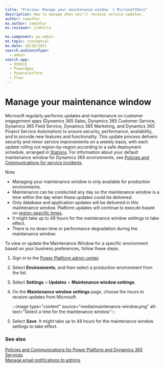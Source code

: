 ```yaml
---
title: "Preview: Manage your maintenance window  | MicrosoftDocs"
description: How to manage when you'll receive service updates.
author: samathur
ms.author: samathur
ms.reviewer: jimholtz

ms.component: pa-admin
ms.topic: conceptual
ms.date: 10/28/2021
search.audienceType: 
  - admin
search.app:
  - D365CE
  - PowerApps
  - Powerplatform
  - Flow
---
```

# Manage your maintenance window 

Microsoft regularly performs updates and maintenance on customer engagement apps (Dynamics 365 Sales, Dynamics 365 Customer Service, Dynamics 365 Field Service, Dynamics 365 Marketing, and Dynamics 365 Project Service Automation) to ensure security, performance, availability, and to provide new features and functionality. This update process delivers security and minor service improvements on a weekly basis, with each update rolling out region-by-region according to a safe deployment schedule, arranged in [Stations](/dynamics365/released-versions/dynamics-365ce). For information about your default maintenance window for Dynamics 365 environments, see [Policies and Communications for service incidents](policies-communications.md).

> [!NOTE]
> - Managing your maintenance window is only available for production environments. 
> - Maintenance can be conducted any day so the maintenance window is a time within the day when these updates could be delivered. 
> - Only database and application updates will be delivered in this maintenance window. Platform updates will continue to execute based on [region-specific times](policies-communications.md#maintenance-timeline). 
> - It might take up to 48 hours for the maintenance window settings to take effect.
> - There is no down time or performance degradation during the maintenance window. 

To view or update the Maintenance Window for a specific environment based on your business preferences, follow these steps.

1. Sign in to the [Power Platform admin center](https://admin.powerplatform.microsoft.com).

2. Select **Environments**, and then select a production environment from the list.

3. Select **Settings** > **Updates** > **Maintenance window settings**.

4. On the **Maintenance window settings** page, choose the hours to receive updates from Microsoft.

   :::image type="content" source="media/maintenance-window.png" alt-text="Select a time for the maintenance window":::

5. Select **Save**. It might take up to 48 hours for the maintenance window settings to take effect.

### See also
[Policies and Communications for Power Platform and Dynamics 365 Services](policies-communications.md) <br />
[Manage email notifications to admins](manage-email-notifications.md)
